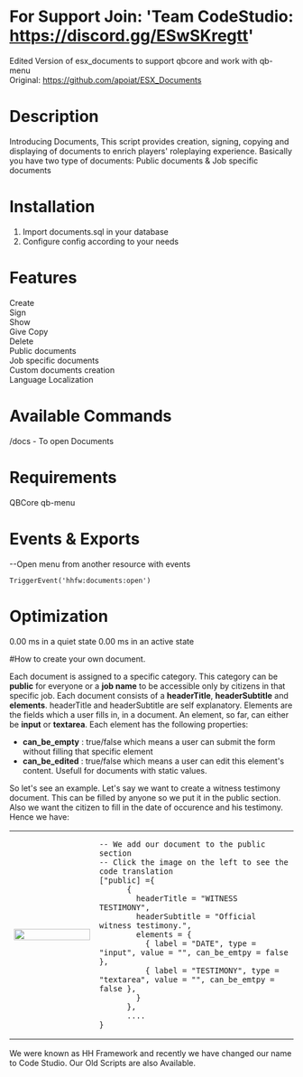 # For Support Join: 'Team CodeStudio: https://discord.gg/ESwSKregtt'


Edited Version of esx_documents to support qbcore and work with qb-menu<br/>
Original: https://github.com/apoiat/ESX_Documents


# Description

Introducing Documents, This script provides creation, signing, copying and displaying of documents to enrich players' roleplaying experience. Basically you have two type of documents: Public documents & Job specific documents


# Installation 

1. Import documents.sql in your database
2. Configure config according to your needs 




# Features

Create<br/>
Sign<br/>
Show<br/>
Give Copy<br/>
Delete<br/>
Public documents<br/>
Job specific documents<br/>
Custom documents creation<br/>
Language Localization<br/>


# Available Commands

/docs - To open Documents 


# Requirements

QBCore
qb-menu



# Events & Exports


--Open menu from another resource with events

    TriggerEvent('hhfw:documents:open')

# Optimization

0.00 ms in a quiet state
0.00 ms in an active state


#How to create your own document.

Each document is assigned to a specific category. This category can be <b>public</b> for everyone or a <b>job name</b> to be accessible only by citizens in that specific job.
Each document consists of a <b>headerTitle</b>, <b>headerSubtitle</b> and <b>elements</b>.
headerTitle and headerSubtitle are self explanatory.
Elements are the fields which a user fills in, in a document.
An element, so far, can either be <b>input</b> or <b>textarea</b>.
Each element has the following properties:
* <b>can_be_empty</b> : true/false which means a user can submit the form without filling that specific element
* <b>can_be_edited</b> : true/false which means a user can edit this element's content. Usefull for documents with static values.

So let's see an example. Let's say we want to create a witness testimony document. This can be filled by anyone so we put it in the public section. Also we want the citizen to fill in the date of occurence and his testimony. Hence we have:
<table>
<tr>
 <td width="30%"><img src="https://i.ibb.co/kx5G0vy/Untitled.png" width="100%"></td>
 <td width="70%">

  ```
-- We add our document to the public section
-- Click the image on the left to see the code translation
["public] ={
        {
          headerTitle = "WITNESS TESTIMONY",
          headerSubtitle = "Official witness testimony.",
          elements = {
            { label = "DATE", type = "input", value = "", can_be_emtpy = false },
            { label = "TESTIMONY", type = "textarea", value = "", can_be_emtpy = false },
          }
        },
        ....
}
```
 </td>
</tr>
</table>

We were known as HH Framework and recently we have changed our name to Code Studio. Our Old Scripts are also Available.
